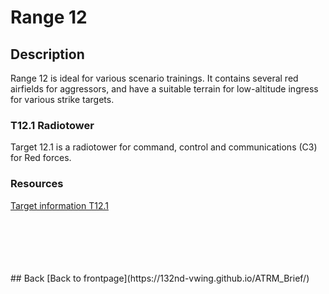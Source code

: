 # Range 12

## Description
Range 12 is ideal for various scenario trainings. It contains several red airfields for aggressors, and have a suitable terrain for low-altitude ingress for various strike targets.


### T12.1 Radiotower
Target 12.1 is a radiotower for command, control and communications (C3) for Red forces.


### Resources
[Target information T12.1](/ATRM_Brief/Targets/ATRM_RANGE12_T12.1_Radiotower.pdf)  



<br>
<br>
<br>
<br>
<br>
## Back
[Back to frontpage](https://132nd-vwing.github.io/ATRM_Brief/)
